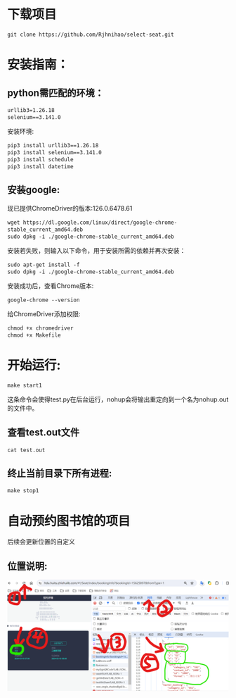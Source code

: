# 下载项目
```shell
git clone https://github.com/Rjhnihao/select-seat.git
```
# 安装指南：
## python需匹配的环境：
````
urllib3=1.26.18
selenium==3.141.0
````
安装环境:
```shell
pip3 install urllib3==1.26.18
pip3 install selenium==3.141.0
pip3 install schedule
pip3 install datetime
```

## 安装google:
现已提供ChromeDriver的版本:126.0.6478.61
```shell
wget https://dl.google.com/linux/direct/google-chrome-stable_current_amd64.deb
sudo dpkg -i ./google-chrome-stable_current_amd64.deb
```
安装若失败，则输入以下命令，用于安装所需的依赖并再次安装：
```shell
sudo apt-get install -f
sudo dpkg -i ./google-chrome-stable_current_amd64.deb
```
安装成功后，查看Chrome版本:
```shell
google-chrome --version
```
给ChromeDriver添加权限:
```shell
chmod +x chromedriver
chmod +x Makefile
```
# 开始运行:
```shell
make start1
```
这条命令会使得test.py在后台运行，nohup会将输出重定向到一个名为nohup.out的文件中。
## 查看test.out文件
```shell
cat test.out
```
## 终止当前目录下所有进程:
```shell
make stop1
```
# 自动预约图书馆的项目
后续会更新位置的自定义
## 位置说明:
![位置说明](https://github.com/Rjhnihao/select-seat/blob/master/linux/%E8%87%AA%E5%AE%9A%E4%B9%89%E4%BD%8D%E7%BD%AE%EF%BC%88%E5%88%9D%E7%A8%BF%EF%BC%89.png)
